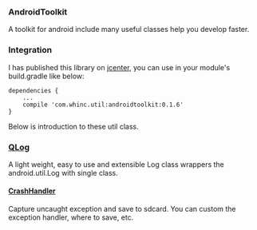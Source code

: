 
### AndroidToolkit

A toolkit for android include many useful classes help you develop faster.

### Integration

I has published this library on [jcenter][1], you can use in your module's build.gradle like below:

    dependencies {
        ...
        compile 'com.whinc.util:androidtoolkit:0.1.6'
    }

Below is introduction to these util class.

### [QLog][2]

A light weight, easy to use and extensible Log class wrappers the android.util.Log with single class.

#### [CrashHandler][3]

Capture uncaught exception and save to sdcard. You can custom the exception handler, where to save, etc.

[1]:https://bintray.com/whinc/maven/androidtoolkit/view
[2]:./wiki/QLog.md
[3]:./wiki/CrashHandler.md
